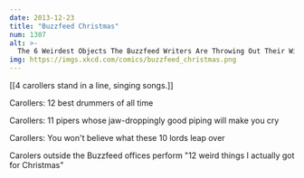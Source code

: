 ```yaml
---
date: 2013-12-23
title: "Buzzfeed Christmas"
num: 1307
alt: >-
  The 6 Weirdest Objects The Buzzfeed Writers Are Throwing Out Their Windows At Us
img: https://imgs.xkcd.com/comics/buzzfeed_christmas.png
---
```

[[4 carollers stand in a line, singing songs.]]

Carollers: 12 best drummers of all time

Carollers: 11 pipers whose jaw-droppingly good piping will make you cry

Carollers: You won't believe what these 10 lords leap over

Carolers outside the Buzzfeed offices perform "12 weird things I actually got for Christmas"

